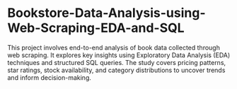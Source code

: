 # Bookstore-Data-Analysis-using-Web-Scraping-EDA-and-SQL
This project involves end-to-end analysis of book data collected through web scraping. It explores key insights using Exploratory Data Analysis (EDA) techniques and structured SQL queries. The study covers pricing patterns, star ratings, stock availability, and category distributions to uncover trends and inform decision-making.
